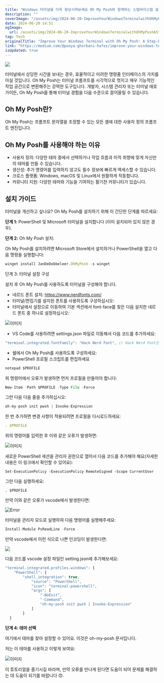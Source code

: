 ```yaml
---
title: "Windows 터미널을 더욱 향상시켜보세요 Oh My Posh와 함께하는 스텝바이스텝 설치 가이드 VSCode 설정 포함"
description: ""
coverImage: "/assets/img/2024-06-20-ImproveYourWindowsTerminalwithOhMyPoshAStep-by-StepInstallationGuidevscodesetupincluded_0.png"
date: 2024-06-20 14:51
ogImage: 
  url: /assets/img/2024-06-20-ImproveYourWindowsTerminalwithOhMyPoshAStep-by-StepInstallationGuidevscodesetupincluded_0.png
tag: Tech
originalTitle: "Improve Your Windows Terminal with Oh My Posh: A Step-by-Step Installation Guide(vscode setup included)"
link: "https://medium.com/@pooya-ghorbani-hafez/improve-your-windows-terminal-with-oh-my-posh-a-step-by-s-ep-installation-guide-vscode-setup-92252a279477"
isUpdated: true
---
```





<img src="/assets/img/2024-06-20-ImproveYourWindowsTerminalwithOhMyPoshAStep-by-StepInstallationGuidevscodesetupincluded_0.png" />

터미널에서 상당한 시간을 보내는 경우, 효율적이고 미려한 명령줄 인터페이스의 가치를 아실 것입니다. Oh My Posh는 터미널 프롬프트를 시각적으로 멋지고 매우 기능적인 작업 공간으로 변환해주는 강력한 도구입니다. 개발자, 시스템 관리자 또는 터미널 애호가이든, Oh My Posh를 통해 터미널 경험을 다음 수준으로 끌어올릴 수 있습니다.

## Oh My Posh란?

Oh My Posh는 프롬프트 문자열을 조정할 수 있는 모든 셸에 대한 사용자 정의 프롬프트 엔진입니다.

<div class="content-ad"></div>

## Oh My Posh를 사용해야 하는 이유

- 사용자 정의: 다양한 테마 중에서 선택하거나 작업 흐름과 미적 취향에 맞게 자신만의 테마를 만들 수 있습니다.
- 생산성: 추가 명령어를 입력하지 않고도 필수 정보에 빠르게 액세스할 수 있습니다.
- 크로스 플랫폼: Windows, macOS 및 Linux에서 원활하게 작동합니다.
- 커뮤니티 지원: 다양한 테마와 기능을 기여하는 활기찬 커뮤니티가 있습니다.

## 설치 가이드

터미널을 개선하고 싶나요? Oh My Posh를 설치하기 위해 이 간단한 단계를 따르세요:

<div class="content-ad"></div>

**단계 1:** PowerShell 및 Microsoft 터미널을 설치합니다 (이미 설치되어 있지 않은 경우).

**단계 2:** Oh My Posh 설치:

Oh My Posh를 설치하려면 Microsoft Store에서 설치하거나 PowerShell을 열고 다음 명령을 실행합니다:

```js
winget install JanDeDobbeleer.OhMyPosh -s winget
```

<div class="content-ad"></div>

단계 3: 터미널 설정 구성

설치 후 Oh My Posh를 사용하도록 터미널을 구성해야 합니다.

- 네르드 폰트 설치: https://www.nerdfonts.com/
- 터미널/편집기를 설치된 폰트를 사용하도록 구성하십시오:
- 터미널에서 설정으로 이동하여 기본 섹션에서 font-face를 찾은 다음 설치한 네르드 폰트 중 하나로 설정하십시오:

![이미지](/assets/img/2024-06-20-ImproveYourWindowsTerminalwithOhMyPoshAStep-by-StepInstallationGuidevscodesetupincluded_1.png)

<div class="content-ad"></div>

- VS Code를 사용하려면 settings.json 파일로 이동해서 다음 코드를 추가하세요:

```js
"terminal.integrated.fontFamily": "Hack Nerd Font", // Hack Nerd Font은 내가 설치한 글꼴의 이름입니다
```

- 쉘에서 Oh My Posh를 사용하도록 구성하세요:
- PowerShell 프로필 스크립트를 편집하세요

```js
notepad $PROFILE
```

<div class="content-ad"></div>

위 명령어에서 오류가 발생하면 먼저 프로필을 만들어야 합니다:

```js
New-Item -Path $PROFILE -Type File -Force
```

그런 다음 다음 줄을 추가하십시오:

```js
oh-my-posh init pwsh | Invoke-Expression
```

<div class="content-ad"></div>

한 번 추가하면 변경 사항이 적용되려면 프로필을 다시로드하세요:

```js
. $PROFILE
```

위의 명령어를 입력한 후 이와 같은 오류가 발생하면:

![이미지](/assets/img/2024-06-20-ImproveYourWindowsTerminalwithOhMyPoshAStep-by-StepInstallationGuidevscodesetupincluded_2.png)

<div class="content-ad"></div>

새로운 PowerShell 세션을 관리자 권한으로 열어서 다음 코드를 추가해야 해요(자세한 내용은 이 링크에서 확인할 수 있어요):

```shell
Set-ExecutionPolicy -ExecutionPolicy RemoteSigned -Scope CurrentUser
```

그런 다음 실행하세요:

```shell
. $PROFILE
```

<div class="content-ad"></div>

만약 이와 같은 오류가 vscode에서 발생한다면:

![Error](/assets/img/2024-06-20-ImproveYourWindowsTerminalwithOhMyPoshAStep-by-StepInstallationGuidevscodesetupincluded_3.png)

터미널을 관리자 모드로 실행하여 다음 명령어를 실행해주세요:

```js
Install-Module PsReadLine -Force
```

<div class="content-ad"></div>

만약 vscode에서 이런 식으로 나쁜 인코딩이 발생한다면:

<img src="/assets/img/2024-06-20-ImproveYourWindowsTerminalwithOhMyPoshAStep-by-StepInstallationGuidevscodesetupincluded_4.png" />

다음 코드를 vscode 설정 파일인 setting.json에 추가해보세요:

```js
"terminal.integrated.profiles.windows": {
    "PowerShell": {
        "shell_integration": true,
            "source": "PowerShell",
            "icon": "terminal-powershell",
            "args": [
                "-NoExit",
                "-Command",
                "oh-my-posh init pwsh | Invoke-Expression"
            ]
        }
  }
```

<div class="content-ad"></div>

**단계 4: 테마 선택**

여기에서 테마를 찾아 설정할 수 있어요. 이것은 oh-my-posh 문서입니다.

저는 이 테마를 사용하고 이렇게 보여요:

![이미지](/assets/img/2024-06-20-ImproveYourWindowsTerminalwithOhMyPoshAStep-by-StepInstallationGuidevscodesetupincluded_5.png)

<div class="content-ad"></div>

이 튜토리얼을 즐기시길 바라며, 만약 오류를 만나게 된다면 도움이 되어 문제를 해결하는 데 도움이 되기를 바랍니다 😍.
